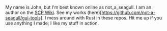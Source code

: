 My name is John, but I'm best known online as not_a_seagull. I am an author on the [SCP Wiki](http://scpwiki.com). See my works (here)[https://github.com/not-a-seagull/gui-tools]. I mess around with Rust in these repos. Hit me up if you use anything I made; I like my stuff in action.
